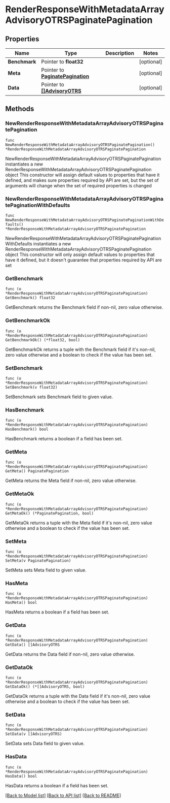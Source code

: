 # RenderResponseWithMetadataArrayAdvisoryOTRSPaginatePagination

## Properties

Name | Type | Description | Notes
------------ | ------------- | ------------- | -------------
**Benchmark** | Pointer to **float32** |  | [optional] 
**Meta** | Pointer to [**PaginatePagination**](PaginatePagination.md) |  | [optional] 
**Data** | Pointer to [**[]AdvisoryOTRS**](AdvisoryOTRS.md) |  | [optional] 

## Methods

### NewRenderResponseWithMetadataArrayAdvisoryOTRSPaginatePagination

`func NewRenderResponseWithMetadataArrayAdvisoryOTRSPaginatePagination() *RenderResponseWithMetadataArrayAdvisoryOTRSPaginatePagination`

NewRenderResponseWithMetadataArrayAdvisoryOTRSPaginatePagination instantiates a new RenderResponseWithMetadataArrayAdvisoryOTRSPaginatePagination object
This constructor will assign default values to properties that have it defined,
and makes sure properties required by API are set, but the set of arguments
will change when the set of required properties is changed

### NewRenderResponseWithMetadataArrayAdvisoryOTRSPaginatePaginationWithDefaults

`func NewRenderResponseWithMetadataArrayAdvisoryOTRSPaginatePaginationWithDefaults() *RenderResponseWithMetadataArrayAdvisoryOTRSPaginatePagination`

NewRenderResponseWithMetadataArrayAdvisoryOTRSPaginatePaginationWithDefaults instantiates a new RenderResponseWithMetadataArrayAdvisoryOTRSPaginatePagination object
This constructor will only assign default values to properties that have it defined,
but it doesn't guarantee that properties required by API are set

### GetBenchmark

`func (o *RenderResponseWithMetadataArrayAdvisoryOTRSPaginatePagination) GetBenchmark() float32`

GetBenchmark returns the Benchmark field if non-nil, zero value otherwise.

### GetBenchmarkOk

`func (o *RenderResponseWithMetadataArrayAdvisoryOTRSPaginatePagination) GetBenchmarkOk() (*float32, bool)`

GetBenchmarkOk returns a tuple with the Benchmark field if it's non-nil, zero value otherwise
and a boolean to check if the value has been set.

### SetBenchmark

`func (o *RenderResponseWithMetadataArrayAdvisoryOTRSPaginatePagination) SetBenchmark(v float32)`

SetBenchmark sets Benchmark field to given value.

### HasBenchmark

`func (o *RenderResponseWithMetadataArrayAdvisoryOTRSPaginatePagination) HasBenchmark() bool`

HasBenchmark returns a boolean if a field has been set.

### GetMeta

`func (o *RenderResponseWithMetadataArrayAdvisoryOTRSPaginatePagination) GetMeta() PaginatePagination`

GetMeta returns the Meta field if non-nil, zero value otherwise.

### GetMetaOk

`func (o *RenderResponseWithMetadataArrayAdvisoryOTRSPaginatePagination) GetMetaOk() (*PaginatePagination, bool)`

GetMetaOk returns a tuple with the Meta field if it's non-nil, zero value otherwise
and a boolean to check if the value has been set.

### SetMeta

`func (o *RenderResponseWithMetadataArrayAdvisoryOTRSPaginatePagination) SetMeta(v PaginatePagination)`

SetMeta sets Meta field to given value.

### HasMeta

`func (o *RenderResponseWithMetadataArrayAdvisoryOTRSPaginatePagination) HasMeta() bool`

HasMeta returns a boolean if a field has been set.

### GetData

`func (o *RenderResponseWithMetadataArrayAdvisoryOTRSPaginatePagination) GetData() []AdvisoryOTRS`

GetData returns the Data field if non-nil, zero value otherwise.

### GetDataOk

`func (o *RenderResponseWithMetadataArrayAdvisoryOTRSPaginatePagination) GetDataOk() (*[]AdvisoryOTRS, bool)`

GetDataOk returns a tuple with the Data field if it's non-nil, zero value otherwise
and a boolean to check if the value has been set.

### SetData

`func (o *RenderResponseWithMetadataArrayAdvisoryOTRSPaginatePagination) SetData(v []AdvisoryOTRS)`

SetData sets Data field to given value.

### HasData

`func (o *RenderResponseWithMetadataArrayAdvisoryOTRSPaginatePagination) HasData() bool`

HasData returns a boolean if a field has been set.


[[Back to Model list]](../README.md#documentation-for-models) [[Back to API list]](../README.md#documentation-for-api-endpoints) [[Back to README]](../README.md)


